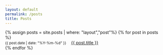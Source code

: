 ```yaml
---
layout: default
permalink: /posts
title: Posts
---
```


<ul aria-label="posts" style="list-style-type:none;padding:0;">
{% assign posts = site.posts | where: "layout","post"%}
{% for post in posts %}
<li><small style="margin-right: 1rem">{{ post.date | date: "%Y-%m-%d" }}</small><a href="{{ post.url }}">{{ post.title }}</a></li>
{% endfor %}
</ul>